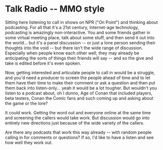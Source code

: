 # Talk Radio -- MMO style

Sitting here listening to call in shows on NPR ("On Point") and thinking about podcasting. For all that it's a 21st century, Internet-age technology, podcasting is amazingly non-interactive. You and some friends gather in some virtual meeting place, talk about some stuff, and then send it out into the world... but it's a panel discussion -- or just a lone person sending their thoughts into the void -- but there isn't the wide range of discussion. Especially when people know each other well, they may already be anticipating the sorts of things their friends will say -- and so the give and take is edited before it's even spoken.

Now, getting interested and articulate people to call in would be a struggle, and you'd need a producer to screen the people ahead of time and to let them have their time to make their comment or ask a question and then put them back into listen-only... yeah it would be a lot tougher. But wouldn't you listen to a podcast about, oh I dunno, Age of Conan that included players, beta testers, Conan the Comic fans and such coming up and asking about the game or the lore?

It could work. Getting the word out and everyone online at the same time and screening the callers would take work. But discussion would go into entirely new directions just because of the wide variety of the callers.

Are there any podcasts that work this way already -- with random people calling in for comments or questions? If so, I'd like to have a listen and see how well they work out.

